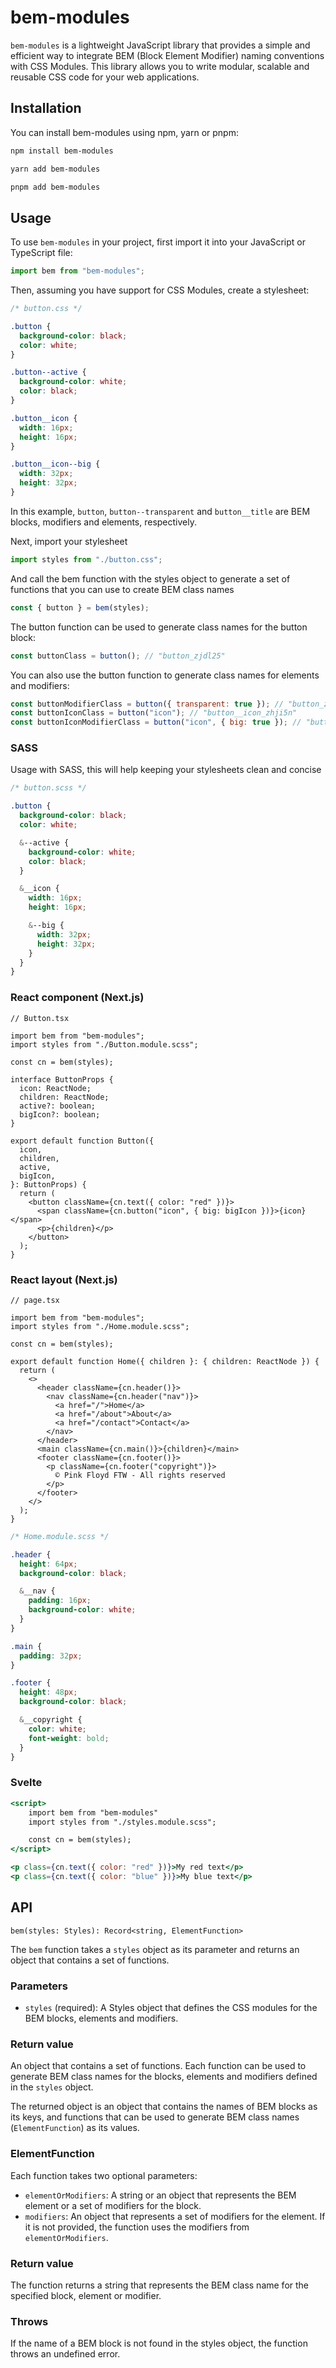 # bem-modules

`bem-modules` is a lightweight JavaScript library that provides a simple and efficient way to integrate BEM (Block Element Modifier) naming conventions with CSS Modules. This library allows you to write modular, scalable and reusable CSS code for your web applications.

## Installation

You can install bem-modules using npm, yarn or pnpm:

```sh
npm install bem-modules
```

```sh
yarn add bem-modules
```

```sh
pnpm add bem-modules
```

## Usage

To use `bem-modules` in your project, first import it into your JavaScript or TypeScript file:

```js
import bem from "bem-modules";
```

Then, assuming you have support for CSS Modules, create a stylesheet:

```css
/* button.css */

.button {
  background-color: black;
  color: white;
}

.button--active {
  background-color: white;
  color: black;
}

.button__icon {
  width: 16px;
  height: 16px;
}

.button__icon--big {
  width: 32px;
  height: 32px;
}
```

In this example, `button`, `button--transparent` and `button__title` are BEM blocks, modifiers and elements, respectively.

Next, import your stylesheet

```js
import styles from "./button.css";
```

And call the bem function with the styles object to generate a set of functions that you can use to create BEM class names

```js
const { button } = bem(styles);
```

The button function can be used to generate class names for the button block:

```js
const buttonClass = button(); // "button_zjdl25"
```

You can also use the button function to generate class names for elements and modifiers:

```js
const buttonModifierClass = button({ transparent: true }); // "button_zjdl25 button--transparent_9o0dv6"
const buttonIconClass = button("icon"); // "button__icon_zhji5n"
const buttonIconModifierClass = button("icon", { big: true }); // "button__icon_zhji5n button__icon--big_lpxm57"
```

### SASS

Usage with SASS, this will help keeping your stylesheets clean and concise

```scss
/* button.scss */

.button {
  background-color: black;
  color: white;

  &--active {
    background-color: white;
    color: black;
  }

  &__icon {
    width: 16px;
    height: 16px;

    &--big {
      width: 32px;
      height: 32px;
    }
  }
}
```

### React component (Next.js)

```tsx
// Button.tsx

import bem from "bem-modules";
import styles from "./Button.module.scss";

const cn = bem(styles);

interface ButtonProps {
  icon: ReactNode;
  children: ReactNode;
  active?: boolean;
  bigIcon?: boolean;
}

export default function Button({
  icon,
  children,
  active,
  bigIcon,
}: ButtonProps) {
  return (
    <button className={cn.text({ color: "red" })}>
      <span className={cn.button("icon", { big: bigIcon })}>{icon}</span>
      <p>{children}</p>
    </button>
  );
}
```

### React layout (Next.js)

```tsx
// page.tsx

import bem from "bem-modules";
import styles from "./Home.module.scss";

const cn = bem(styles);

export default function Home({ children }: { children: ReactNode }) {
  return (
    <>
      <header className={cn.header()}>
        <nav className={cn.header("nav")}>
          <a href="/">Home</a>
          <a href="/about">About</a>
          <a href="/contact">Contact</a>
        </nav>
      </header>
      <main className={cn.main()}>{children}</main>
      <footer className={cn.footer()}>
        <p className={cn.footer("copyright")}>
          © Pink Floyd FTW - All rights reserved
        </p>
      </footer>
    </>
  );
}
```

```scss
/* Home.module.scss */

.header {
  height: 64px;
  background-color: black;

  &__nav {
    padding: 16px;
    background-color: white;
  }
}

.main {
  padding: 32px;
}

.footer {
  height: 48px;
  background-color: black;

  &__copyright {
    color: white;
    font-weight: bold;
  }
}
```

### Svelte

```jsx
<script>
	import bem from "bem-modules"
	import styles from "./styles.module.scss";

	const cn = bem(styles);
</script>

<p class={cn.text({ color: "red" })}>My red text</p>
<p class={cn.text({ color: "blue" })}>My blue text</p>
```

## API

`bem(styles: Styles): Record<string, ElementFunction>`

The `bem` function takes a `styles` object as its parameter and returns an object that contains a set of functions.

### Parameters
- `styles` (required): A Styles object that defines the CSS modules for the BEM blocks, elements and modifiers.

### Return value
An object that contains a set of functions. Each function can be used to generate BEM class names for the blocks, elements and modifiers defined in the `styles` object.

The returned object is an object that contains the names of BEM blocks as its keys, and functions that can be used to generate BEM class names (`ElementFunction`) as its values.

### ElementFunction
Each function takes two optional parameters:
- `elementOrModifiers`: A string or an object that represents the BEM element or a set of modifiers for the block.
- `modifiers`: An object that represents a set of modifiers for the element. If it is not provided, the function uses the modifiers from `elementOrModifiers`.

### Return value

The function returns a string that represents the BEM class name for the specified block, element or modifier.

### Throws

If the name of a BEM block is not found in the styles object, the function throws an undefined error.


